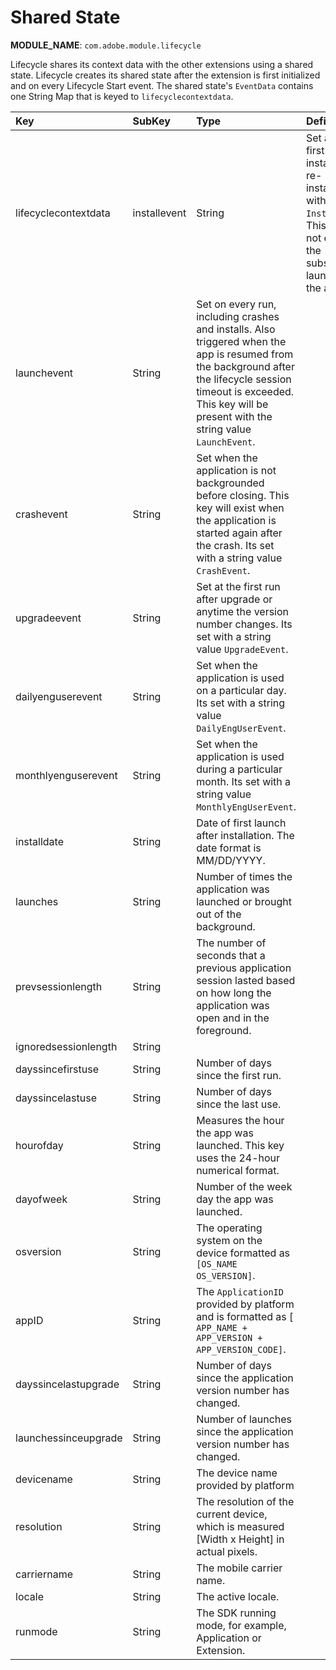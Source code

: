 # Shared State

**MODULE\_NAME**: `com.adobe.module.lifecycle`

Lifecycle shares its context data with the other extensions using a shared state. Lifecycle creates its shared state after the extension is first initialized and on every Lifecycle Start event. The shared state's `EventData` contains one String Map that is keyed to `lifecyclecontextdata`.

| Key | SubKey | Type | Definition |
| :--- | :--- | :--- | :--- |
| lifecyclecontextdata | installevent | String | Set at the first run after installation or re-installation with value `InstallEvent`. This key will not exist for the subsequent launches of the app. |
| launchevent | String | Set on every run, including crashes and installs. Also triggered when the app is resumed from the background after the lifecycle session timeout is exceeded. This key will be present with the string value `LaunchEvent`. |  |
| crashevent | String | Set when the application is not backgrounded before closing. This key will exist when the application is started again after the crash. Its set with a string value `CrashEvent`. |  |
| upgradeevent | String | Set at the first run after upgrade or anytime the version number changes. Its set with a string value `UpgradeEvent`. |  |
| dailyenguserevent | String | Set when the application is used on a particular day. Its set with a string value `DailyEngUserEvent`. |  |
| monthlyenguserevent | String | Set when the application is used during a particular month. Its set with a string value `MonthlyEngUserEvent`. |  |
| installdate | String | Date of first launch after installation. The date format is MM/DD/YYYY. |  |
| launches | String | Number of times the application was launched or brought out of the background. |  |
| prevsessionlength | String | The number of seconds that a previous application session lasted based on how long the application was open and in the foreground. |  |
| ignoredsessionlength | String |  |  |
| dayssincefirstuse | String | Number of days since the first run. |  |
| dayssincelastuse | String | Number of days since the last use. |  |
| hourofday | String | Measures the hour the app was launched.   This key uses the 24-hour numerical format. |  |
| dayofweek | String | Number of the week day the app was launched. |  |
| osversion | String | The operating system on the device formatted as `[OS_NAME OS_VERSION]`. |  |
| appID | String | The `ApplicationID` provided by platform and is formatted as \[ `APP_NAME + APP_VERSION + APP_VERSION_CODE]`. |  |
| dayssincelastupgrade | String | Number of days since the application version number has changed. |  |
| launchessinceupgrade | String | Number of launches since the application version number has changed. |  |
| devicename | String | The device name provided by platform |  |
| resolution | String | The resolution of the current device, which is measured  \[Width x Height\] in actual pixels. |  |
| carriername | String | The mobile carrier name. |  |
| locale | String | The active locale. |  |
| runmode | String | The SDK running mode, for example, Application or Extension. |  |

